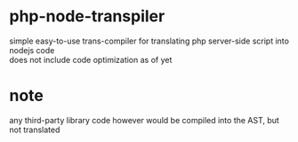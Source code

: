 # php-node-transpiler
simple easy-to-use trans-compiler for translating php server-side script into nodejs code <br />
does not include code optimization as of yet
# note
any third-party library code however would be compiled into the AST, but not translated
